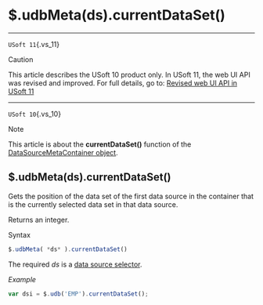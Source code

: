# $.udbMeta(ds).currentDataSet()



----

`USoft 11`{.vs_11}

> [!CAUTION]
> This article describes the USoft 10 product only.
> In USoft 11, the web UI API was revised and improved. For full details, go to:
> [Revised web UI API in USoft 11](/docs/Web%20and%20app%20UIs/UDB%20udb/Revised%20web%20UI%20API%20in%20USoft%2011.md)

----

`USoft 10`{.vs_10}

> [!NOTE]
> This article is about the **currentDataSet()** function of the [DataSourceMetaContainer object](/docs/Web%20and%20app%20UIs/UDB%20DataSourceMetaContainer).

## **$.udbMeta(ds).currentDataSet()**

Gets the position of the data set of the first data source in the container that is the currently selected data set in that data source.

Returns an integer.

Syntax

```js
$.udbMeta( *ds* ).currentDataSet()
```

The required *ds* is a [data source selector](/docs/Web%20and%20app%20UIs/UDB%20DataSourceMetaContainer/UDB%20DataSourceMetaContainer%20object.md).

*Example*

```js
var dsi = $.udb('EMP').currentDataSet();
```

 